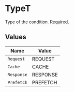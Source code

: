 # TypeT

Type of the condition. Required.


## Values

| Name       | Value      |
| ---------- | ---------- |
| `Request`  | REQUEST    |
| `Cache`    | CACHE      |
| `Response` | RESPONSE   |
| `Prefetch` | PREFETCH   |